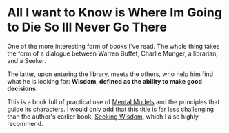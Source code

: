# All I want to Know is Where Im Going to Die So Ill Never Go There

One of the more interesting form of books I've read. The whole thing takes the form of a dialogue between Warren Buffet, Charlie Munger, a librarian, and a Seeker.

The latter, upon entering the library, meets the others, who help him find what he is looking for: **Wisdom, defined as the ability to make good decisions.**

This is a book full of practical use of [Mental Models](../Mental%20Models/Mental%20Models.md) and the principles that guide its characters. I would only add that this title is far less challenging than the author's earlier book, [Seeking Wisdom](Seeking%20Wisdom.md), which I also highly recommend.
